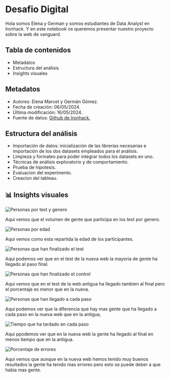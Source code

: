 # Desafio Digital

Hola somos Elena y German y somos estudiantes de Data Analyst en Ironhack. Y en este notebook os queremos presentar nuestro proyecto sobre la web de vanguard. 

## Tabla de contenidos

- Metadatos
- Estructura del análisis
- Insights visuales

## Metadatos

- Autores: Elena Marcet y Germán Gómez.
- Fecha de creación: 06/05/2024.
- Última modificación: 16/05/2024.
- Fuente de datos: <a href= "https://github.com/data-bootcamp-v4/lessons/tree/main/5_6_eda_inf_stats_tableau/project/files_for_project">Github de Ironhack.</a>

## Estructura del análisis

- Importación de datos: inicialización de las librerías necesarias e importación de los dos datasets empleados para el análisis.
- Limpieza y formateo para poder integrar todos los datasets en uno.
- Técnicas de análisis exploratorio y de comportamiento.
- Prueba de hipotesis.
- Evaluacion del experimento.
- Creacion del tableau.

## 📊 Insights visuales

![Personas por test y genero](https://drive.google.com/file/d/1FAPNtvbXMtNFGfQc2fRoV0tY6nT1xlmC/view?usp=drive_link)

Aqui vemos que el volumen de gente que participa en los test por genero.

![Personas por edad](https://drive.google.com/file/d/1JJQ_FGW2JdX8nipPzvzkjj4HdiXfrFW_/view?usp=drive_link)

Aqui vemos como esta repartida la edad de los participantes.

![Personas que han finalizado el test](https://drive.google.com/file/d/1KCYr5_rbMWQdRzeuQWeri2JODQT2rnm8/view?usp=sharing)

Aqui podemos ver que en el test de la nueva web la mayoria de gente ha llegado al paso final.

![Personas que han finalizado el control](https://drive.google.com/file/d/1Hyvi7AhjFwJ70zzqNfUuySxxFHHcjQts/view?usp=sharing)

Aqui vemos que en el test de la web antigua ha llegado tambien al final pero el porcentaje es menor que en la nueva.

![Personas que han llegado a cada paso](https://drive.google.com/file/d/1CYwmZk6g8ZqIYIUjD7wVXdHE7rrQD5Ap/view?usp=sharing)

Aqui podemos ver que la diferencia que hay mas gente que ha llegado a cada paso en la nueva web que en la antigua,

![Tiempo que ha tardado en cada paso](https://drive.google.com/file/d/127o47P-TERdRcJLPI4j-8ATvijHcphdA/view?usp=sharing)

Aqui ppodemos ver que en la nueva web la gente ha llegado al final en menos tiempo que en la antigua.

![Porcentaje de errores](https://drive.google.com/file/d/1InNQbcJ9jMZuqk947X_hJoXK1AXtS-aq/view?usp=sharing)

Aqui vemos que aunque en la nueva web hemos tenido muy buenos resultados la gente ha tenido mas errores pero esto se puede deber a que habia mas gente.